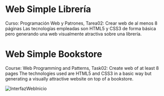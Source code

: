 # Web Simple Librería
Curso: Programación Web y Patrones, Tarea02: Crear web de al menos 8 páginas
Las tecnologías empleadas son HTML5 y CSS3 de forma básica pero generando una web visualmente atractiva sobre una librería.
# Web Simple Bookstore
Course: Web Programming and Patterns, Task02: Create web of at least 8 pages
The technologies used are HTML5 and CSS3 in a basic way but generating a visually attractive website on top of a bookstore.


![InterfazWebInicio](https://user-images.githubusercontent.com/75222804/173981137-7e6249f4-5e8c-447f-aaa8-e5549d8c90bb.jpg)
